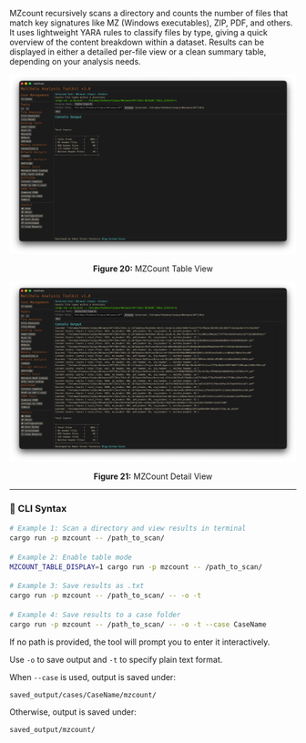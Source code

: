 MZcount recursively scans a directory and counts the number of files that match key signatures like MZ (Windows executables), ZIP, PDF, and others. It uses lightweight YARA rules to classify files by type, giving a quick overview of the content breakdown within a dataset. Results can be displayed in either a detailed per-file view or a clean summary table, depending on your analysis needs.

![MZCount Table View](../images/mzcount_table.png)

<p align="center"><strong>Figure 20:</strong> MZCount Table View</p>

![MZCount Detail View](../images/mzcount_detail.png)

<p align="center"><strong>Figure 21:</strong> MZCount Detail View</p>



---

### 🔧 CLI Syntax

```bash
# Example 1: Scan a directory and view results in terminal
cargo run -p mzcount -- /path_to_scan/

# Example 2: Enable table mode
MZCOUNT_TABLE_DISPLAY=1 cargo run -p mzcount -- /path_to_scan/

# Example 3: Save results as .txt
cargo run -p mzcount -- /path_to_scan/ -- -o -t

# Example 4: Save results to a case folder
cargo run -p mzcount -- /path_to_scan/ -- -o -t --case CaseName
```

If no path is provided, the tool will prompt you to enter it interactively.

Use `-o` to save output and `-t` to specify plain text format.

When `--case` is used, output is saved under:

```
saved_output/cases/CaseName/mzcount/
```

Otherwise, output is saved under:

```
saved_output/mzcount/
```
